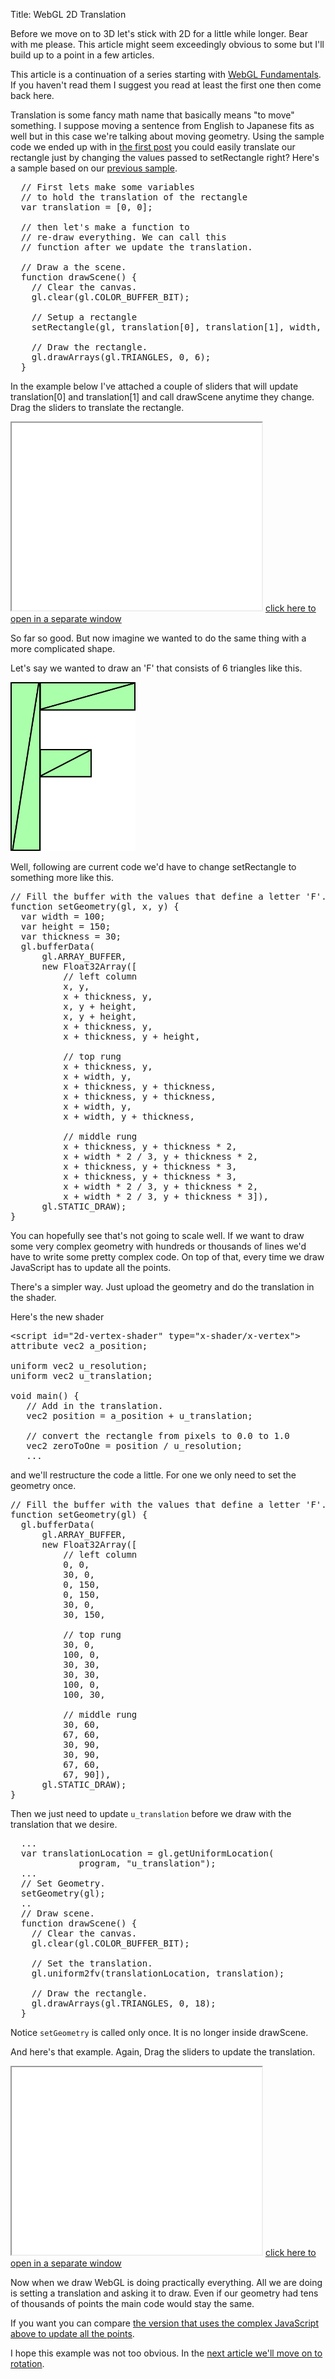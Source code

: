 Title: WebGL 2D Translation

Before we move on to 3D let's stick with 2D for a little while longer. Bear with me please. This article might seem exceedingly obvious to some but I'll build up to a point in a few articles.

This article is a continuation of a series starting with <a href="webgl-fundamentals.html">WebGL Fundamentals</a>. If you haven't read them I suggest you read at least the first one then come back here.

Translation is some fancy math name that basically means "to move" something. I suppose moving a sentence from English to Japanese fits as well but in this case we're talking about moving geometry. Using the sample code we ended up with in <a href="webgl-fundamentals.html">the first post</a> you could easily translate our rectangle just by changing the values passed to setRectangle right? Here's a sample based on our <a href="webgl-fundamentals.html">previous sample</a>.
<!--more-->
<pre class="prettyprint">
  // First lets make some variables 
  // to hold the translation of the rectangle
  var translation = [0, 0];

  // then let's make a function to
  // re-draw everything. We can call this
  // function after we update the translation.

  // Draw a the scene.
  function drawScene() {
    // Clear the canvas.
    gl.clear(gl.COLOR_BUFFER_BIT);

    // Setup a rectangle
    setRectangle(gl, translation[0], translation[1], width, height);

    // Draw the rectangle.
    gl.drawArrays(gl.TRIANGLES, 0, 6);
  }
</pre>

In the example below I've attached a couple of sliders that will update translation[0] and translation[1] and call drawScene anytime they change. Drag the sliders to translate the rectangle.

<iframe class="webgl_example" src="../webgl/webgl-2d-rectangle-translate.html" width="400" height="300"></iframe>
<a class="webgl_center" href="../webgl/webgl-2d-rectangle-translate.html" target="_blank">click here to open in a separate window</a>

So far so good. But now imagine we wanted to do the same thing with a more complicated shape.

Let's say we wanted to draw an 'F' that consists of 6 triangles like this.

<img src="../webgl/resources/polygon-f.svg" width="200" height="270" class="webgl_center">

Well, following are current code we'd have to change setRectangle to something more like this.

<pre class="prettyprint">
// Fill the buffer with the values that define a letter 'F'.
function setGeometry(gl, x, y) {
  var width = 100;
  var height = 150;
  var thickness = 30;
  gl.bufferData(
      gl.ARRAY_BUFFER,
      new Float32Array([
          // left column
          x, y,
          x + thickness, y,
          x, y + height,
          x, y + height,
          x + thickness, y,
          x + thickness, y + height,

          // top rung
          x + thickness, y,
          x + width, y,
          x + thickness, y + thickness,
          x + thickness, y + thickness,
          x + width, y,
          x + width, y + thickness,

          // middle rung
          x + thickness, y + thickness * 2,
          x + width * 2 / 3, y + thickness * 2,
          x + thickness, y + thickness * 3,
          x + thickness, y + thickness * 3,
          x + width * 2 / 3, y + thickness * 2,
          x + width * 2 / 3, y + thickness * 3]),
      gl.STATIC_DRAW);
}
</pre>

You can hopefully see that's not going to scale well. If we want to draw some very complex geometry with hundreds or thousands of lines we'd have to write some pretty complex code. On top of that, every time we draw JavaScript has to update all the points.

There's a simpler way. Just upload the geometry and do the translation in the shader.

Here's the new shader

<pre class="prettyprint">
&lt;script id="2d-vertex-shader" type="x-shader/x-vertex"&gt;
attribute vec2 a_position;

uniform vec2 u_resolution;
uniform vec2 u_translation;

void main() {
   // Add in the translation.
   vec2 position = a_position + u_translation;

   // convert the rectangle from pixels to 0.0 to 1.0
   vec2 zeroToOne = position / u_resolution;
   ...
</pre>

and we'll restructure the code a little. For one we only need to set the geometry once. 

<pre class="prettyprint">
// Fill the buffer with the values that define a letter 'F'.
function setGeometry(gl) {
  gl.bufferData(
      gl.ARRAY_BUFFER,
      new Float32Array([
          // left column
          0, 0,
          30, 0,
          0, 150,
          0, 150,
          30, 0,
          30, 150,

          // top rung
          30, 0,
          100, 0,
          30, 30,
          30, 30,
          100, 0,
          100, 30,

          // middle rung
          30, 60,
          67, 60,
          30, 90,
          30, 90,
          67, 60,
          67, 90]),
      gl.STATIC_DRAW);
}
</pre>

Then we just need to update <code>u_translation</code> before we draw with the translation that we desire.

<pre class="prettyprint">
  ...
  var translationLocation = gl.getUniformLocation(
             program, "u_translation");
  ...
  // Set Geometry.
  setGeometry(gl);
  ..
  // Draw scene.
  function drawScene() {
    // Clear the canvas.
    gl.clear(gl.COLOR_BUFFER_BIT);

    // Set the translation.
    gl.uniform2fv(translationLocation, translation);

    // Draw the rectangle.
    gl.drawArrays(gl.TRIANGLES, 0, 18);
  }
</pre>

Notice <code>setGeometry</code> is called only once. It is no longer inside drawScene.

And here's that example. Again, Drag the sliders to update the translation.

<iframe class="webgl_example" src="../webgl/webgl-2d-geometry-translate-better.html" width="400" height="300"></iframe>
<a class="webgl_center" href="../webgl/webgl-2d-geometry-translate-better.html" target="_blank">click here to open in a separate window</a>

Now when we draw WebGL is doing practically everything. All we are doing is setting a translation and asking it to draw. Even if our geometry had tens of thousands of points the main code would stay the same.

If you want you can compare <a href="../webgl/webgl-2d-geometry-translate.html" target="_blank">the version that uses the complex JavaScript above to update all the points</a>. 

I hope this example was not too obvious. In the <a href="webgl-2d-rotation.html">next article we'll move on to rotation</a>.


